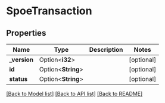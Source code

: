 # SpoeTransaction

## Properties

Name | Type | Description | Notes
------------ | ------------- | ------------- | -------------
**_version** | Option<**i32**> |  | [optional]
**id** | Option<**String**> |  | [optional]
**status** | Option<**String**> |  | [optional]

[[Back to Model list]](../README.md#documentation-for-models) [[Back to API list]](../README.md#documentation-for-api-endpoints) [[Back to README]](../README.md)


